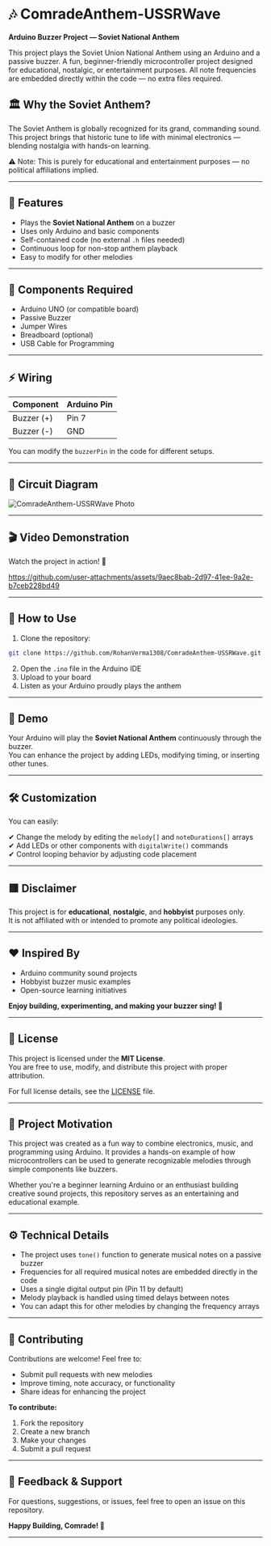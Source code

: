 
# 🎶 ComradeAnthem-USSRWave

**Arduino Buzzer Project — Soviet National Anthem**

This project plays the Soviet Union National Anthem using an Arduino and a passive buzzer. A fun, beginner-friendly microcontroller project designed for educational, nostalgic, or entertainment purposes. All note frequencies are embedded directly within the code — no extra files required.

## 🏛️ Why the Soviet Anthem?

The Soviet Anthem is globally recognized for its grand, commanding sound. This project brings that historic tune to life with minimal electronics — blending nostalgia with hands-on learning.

⚠️ Note: This is purely for educational and entertainment purposes — no political affiliations implied.

---

## 🚩 Features
- Plays the **Soviet National Anthem** on a buzzer  
- Uses only Arduino and basic components  
- Self-contained code (no external `.h` files needed)  
- Continuous loop for non-stop anthem playback  
- Easy to modify for other melodies  

---

## 🎯 Components Required
- Arduino UNO (or compatible board)  
- Passive Buzzer  
- Jumper Wires  
- Breadboard (optional)  
- USB Cable for Programming  

---

## ⚡ Wiring

| Component | Arduino Pin |
|-----------|-------------|
| Buzzer (+)| Pin 7      |
| Buzzer (-)| GND        |

You can modify the `buzzerPin` in the code for different setups.

---

## 📸 Circuit Diagram
![ComradeAnthem-USSRWave Photo](https://github.com/user-attachments/assets/488adfe4-1904-4408-83db-4f5a311129e5)

---

## 🎬 Video Demonstration

Watch the project in action! 🚩

https://github.com/user-attachments/assets/9aec8bab-2d97-41ee-9a2e-b7ceb228bd49

---

## 📂 How to Use

1. Clone the repository:

```bash
git clone https://github.com/RohanVerma1308/ComradeAnthem-USSRWave.git
```

2. Open the `.ino` file in the Arduino IDE  
3. Upload to your board  
4. Listen as your Arduino proudly plays the anthem  

---

## 🎵 Demo

Your Arduino will play the **Soviet National Anthem** continuously through the buzzer.  
You can enhance the project by adding LEDs, modifying timing, or inserting other tunes.

---

## 🛠️ Customization

You can easily:

✔ Change the melody by editing the `melody[]` and `noteDurations[]` arrays  
✔ Add LEDs or other components with `digitalWrite()` commands  
✔ Control looping behavior by adjusting code placement  

---

## 🟥 Disclaimer

This project is for **educational**, **nostalgic**, and **hobbyist** purposes only.  
It is not affiliated with or intended to promote any political ideologies.

---

## ❤️ Inspired By

- Arduino community sound projects  
- Hobbyist buzzer music examples  
- Open-source learning initiatives  

**Enjoy building, experimenting, and making your buzzer sing! 🚩**

---

## 📄 License

This project is licensed under the **MIT License**.  
You are free to use, modify, and distribute this project with proper attribution.  

For full license details, see the [LICENSE](LICENSE) file.

---

## 🎯 Project Motivation

This project was created as a fun way to combine electronics, music, and programming using Arduino. It provides a hands-on example of how microcontrollers can be used to generate recognizable melodies through simple components like buzzers.

Whether you're a beginner learning Arduino or an enthusiast building creative sound projects, this repository serves as an entertaining and educational example.

---

## ⚙️ Technical Details

- The project uses `tone()` function to generate musical notes on a passive buzzer  
- Frequencies for all required musical notes are embedded directly in the code  
- Uses a single digital output pin (Pin 11 by default)  
- Melody playback is handled using timed delays between notes  
- You can adapt this for other melodies by changing the frequency arrays  

---

## 🤝 Contributing

Contributions are welcome! Feel free to:

- Submit pull requests with new melodies  
- Improve timing, note accuracy, or functionality  
- Share ideas for enhancing the project  

**To contribute:**

1. Fork the repository  
2. Create a new branch  
3. Make your changes  
4. Submit a pull request  

---

## 📢 Feedback & Support

For questions, suggestions, or issues, feel free to open an issue on this repository.  

**Happy Building, Comrade! 🚩**

---
